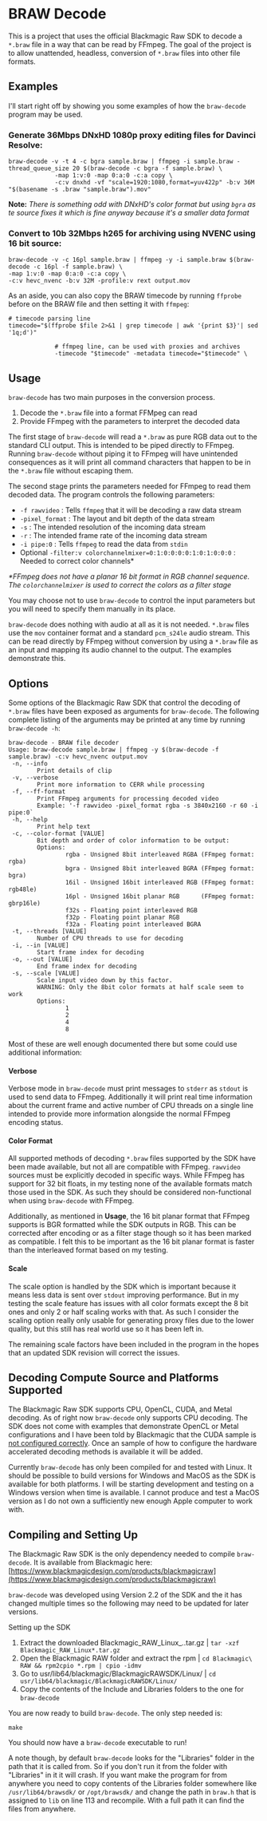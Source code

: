 # BRAW Decode

This is a project that uses the official Blackmagic Raw SDK to decode a 
`*.braw` file in a way that can be read by FFmpeg. The goal of the 
project is to allow unattended, headless, conversion of `*.braw` files
into other file formats.

## Examples

I'll start right off by showing you some examples of how the 
`braw-decode` program may be used.

### Generate 36Mbps DNxHD 1080p proxy editing files for Davinci Resolve:

```
braw-decode -v -t 4 -c bgra sample.braw | ffmpeg -i sample.braw -thread_queue_size 20 $(braw-decode -c bgra -f sample.braw) \
             -map 1:v:0 -map 0:a:0 -c:a copy \
             -c:v dnxhd -vf "scale=1920:1080,format=yuv422p" -b:v 36M "$(basename -s .braw "sample.braw").mov"
```
**Note:** *There is something odd with DNxHD's color format but using `bgra` as te source fixes it which is fine anyway because it's a smaller data format*

### Convert to 10b 32Mbps h265 for archiving using NVENC using 16 bit source:

```
braw-decode -v -c 16pl sample.braw | ffmpeg -y -i sample.braw $(braw-decode -c 16pl -f sample.braw) \
-map 1:v:0 -map 0:a:0 -c:a copy \
-c:v hevc_nvenc -b:v 32M -profile:v rext output.mov
```


As an aside, you can also copy the BRAW timecode by running `ffprobe` before on the BRAW file and then setting it with `ffmpeg`:
```
# timecode parsing line
timecode="$(ffprobe $file 2>&1 | grep timecode | awk '{print $3}'| sed '1q;d')"

             # ffmpeg line, can be used with proxies and archives
             -timecode "$timecode" -metadata timecode="$timecode" \
```

## Usage

`braw-decode` has two main purposes in the conversion process.

 1. Decode the `*.braw` file into a format FFMpeg can read
 2. Provide FFmpeg with the parameters to interpret the decoded data
 
The first stage of `braw-decode` will read a `*.braw` as pure RGB 
data out to the standard CLI output. This is intended to be piped 
directly to FFmpeg. Running `braw-decode` without piping it to FFmpeg
will have unintended consequences as it will print all command 
characters that happen to be in the `*.braw` file without escaping 
them.

The second stage prints the parameters needed for FFmpeg to read them
decoded data. The program controls the following parameters:

 - `-f rawvideo` : Tells `ffmpeg` that it will be decoding a raw data stream
 - `-pixel_format` : The layout and bit depth of the data stream
 - `-s` : The intended resolution of the incoming data stream
 - `-r` : The intended frame rate of the incoming data stream
 - `-i pipe:0` : Tells `ffmpeg` to read the data from `stdin`
 - Optional `-filter:v colorchannelmixer=0:1:0:0:0:0:1:0:1:0:0:0` : Needed to correct color channels\*
 

 *\*FFmpeg does not have a planar 16 bit format in RGB channel sequence. The `colorchannelmixer` is used to correct the colors as a filter stage*

You may choose not to use `braw-decode` to control the input
parameters but you will need to specify them manually in its place.
 
`braw-decode` does nothing with audio at all as it is not needed.
`*.braw` files use the `mov` container format and a standard 
`pcm_s24le` audio stream. This can be read directly by FFmpeg
without conversion by using a `*.braw` file as an input and mapping
its audio channel to the output. The examples demonstrate this.
 
 
## Options
 
Some options of the Blackmagic Raw SDK that control the decoding of
`*.braw` files have been exposed as arguments for `braw-decode`. The
following complete listing of the arguments may be printed at any
time by running `braw-decode -h`:

```
braw-decode - BRAW file decoder
Usage: braw-decode sample.braw | ffmpeg -y $(braw-decode -f sample.braw) -c:v hevc_nvenc output.mov
 -n, --info
        Print details of clip
 -v, --verbose
        Print more information to CERR while processing
 -f, --ff-format
        Print FFmpeg arguments for processing decoded video
        Example: '-f rawvideo -pixel_format rgba -s 3840x2160 -r 60 -i pipe:0`
 -h, --help
        Print help text
 -c, --color-format [VALUE]
        Bit depth and order of color information to be output:
        Options:
                rgba - Unsigned 8bit interleaved RGBA (FFmpeg format: rgba)
                bgra - Unsigned 8bit interleaved BGRA (FFmpeg format: bgra)
                16il - Unsigned 16bit interleaved RGB (FFmpeg format: rgb48le)
                16pl - Unsigned 16bit planar RGB      (FFmpeg format: gbrp16le)
                f32s - Floating point interleaved RGB
                f32p - Floating point planar RGB
                f32a - Floating point interleaved BGRA
 -t, --threads [VALUE]
        Number of CPU threads to use for decoding
 -i, --in [VALUE]
        Start frame index for decoding
 -o, --out [VALUE]
        End frame index for decoding
 -s, --scale [VALUE]
        Scale input video down by this factor.
        WARNING: Only the 8bit color formats at half scale seem to work
        Options:
                1
                2
                4
                8
```
 
Most of these are well enough documented there but some could use 
additional information:
 
#### Verbose

Verbose mode in `braw-decode` must print messages to `stderr` as
`stdout` is used to send data to FFmpeg. Additionally it will print
real time information about the current frame and active number
of CPU threads on a single line intended to provide more information
alongside the normal FFmpeg encoding status.

#### Color Format

All supported methods of decoding `*.braw` files supported by the 
SDK have been made available, but not all are compatible with 
FFmpeg. `rawvideo` sources must be explicitly decoded in specific
ways. While FFmpeg has support for 32 bit floats, in my testing
none of the available formats match those used in the SDK. As such
they should be considered non-functional when using `braw-decode`
with FFmpeg.

Additionally, as mentioned in **Usage**, the 16 bit planar format
that FFmpeg supports is BGR formatted while the SDK outputs in RGB.
This can be corrected after encoding or as a filter stage though 
so it has been marked as compatible. I felt this to be important
as the 16 bit planar format is faster than the interleaved format 
based on my testing.

#### Scale

The scale option is handled by the SDK which is important because
it means less data is sent over `stdout` improving performance. But
in my testing the scale feature has issues with all color formats
except the 8 bit ones and only 2 or half scaling works with that. As
such I consider the scaling option really only usable for generating
proxy files due to the lower quality, but this still has real world
use so it has been left in.

The remaining scale factors have been included in the program in the
hopes that an updated SDK revision will correct the issues.

## Decoding Compute Source and Platforms Supported

The Blackmagic Raw SDK supports CPU, OpenCL, CUDA, and Metal 
decoding. As of right now `braw-decode` only supports CPU decoding.
The SDK does not come with examples that demonstrate OpenCL or Metal
configurations and I have been told by Blackmagic that the CUDA 
sample is [not configured correctly](https://forum.blackmagicdesign.com/viewtopic.php?f=12&t=150108#p801585).
Once an sample of how to configure the hardware accelerated 
decoding methods is available it will be added.

Currently `braw-decode` has only been compiled for and tested with
Linux. It should be possible to build versions for Windows and MacOS
as the SDK is available for both platforms. I will be starting
development and testing on a Windows version when time is available.
I cannot produce and test a MacOS version as I do not own a 
sufficiently new enough Apple computer to work with.

## Compiling and Setting Up

The Blackmagic Raw SDK is the only dependency needed to compile
`braw-decode`. It is available from Blackmagic here: [https://www.blackmagicdesign.com/products/blackmagicraw](https://www.blackmagicdesign.com/products/blackmagicraw)

`braw-decode` was developed using Version 2.2 of the SDK and the it
has changed multiple times so the following may need to be updated
for later versions.

Setting up the SDK

 1. Extract the downloaded Blackmagic_RAW_Linux_*.*.tar.gz | `tar -xzf Blackmagic_RAW_Linux*.tar.gz`
 2. Open the Blackmagic RAW folder and extract the rpm | `cd Blackmagic\ RAW && rpm2cpio *.rpm | cpio -idmv`
 3. Go to usr/lib64/blackmagic/BlackmagicRAWSDK/Linux/ | `cd usr/lib64/blackmagic/BlackmagicRAWSDK/Linux/`
 4. Copy the contents of the Include and Libraries folders to the one for `braw-decode`
 
You are now ready to build `braw-decode`. The only step needed is:

```
make
```

You should now have a `braw-decode` executable to run!

A note though, by default `braw-decode` looks for the "Libraries"
folder in the path that it is called from. So if you don't run it
from the folder with "Libraries" in it it will crash. If you want
make the program for from anywhere you need to copy contents of the 
Libraries folder somewhere like `/usr/lib64/brawsdk/` or 
`/opt/brawsdk/` and change the path in `braw.h` that is assigned to
`lib` on line 113 and recompile. With a full path it can find the 
files from anywhere.
